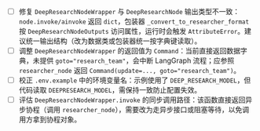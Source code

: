 - [ ] 修复 `DeepResearchNodeWrapper` 与 `DeepResearchNode` 输出类型不一致：`node.invoke/ainvoke` 返回 `dict`，包装器 `_convert_to_researcher_format` 按 `DeepResearchNodeOutputs` 访问属性，运行时会触发 `AttributeError`。建议统一输出结构（改为数据类或包装器统一按字典键读取）。
- [ ] 调整 `DeepResearchNodeWrapper` 的返回值为 `Command`：当前直接返回数据字典，未提供 `goto="research_team"`，会中断 LangGraph 流程；应参照 `researcher_node` 返回 `Command(update=..., goto="research_team")`。
- [ ] 校正 `.env.example` 中的环境变量名：示例使用了 `DEEP_RESEARCH_MODEL`，但代码读取 `DEEPRESEARCH_MODEL`，需保持一致防止配置失效。
- [ ] 评估 `DeepResearchNodeWrapper.invoke` 的同步调用路径：该函数直接返回异步协程（调用 `researcher_node`），需要改为走异步接口或阻塞等待，以免调用方拿到协程对象。
